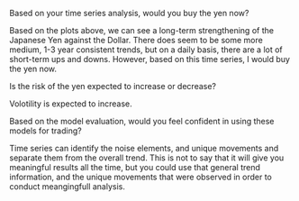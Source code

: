Based on your time series analysis, would you buy the yen now?


Based on the plots above, we can see a long-term strengthening of the Japanese Yen against the Dollar. 
There does seem to be some more medium, 1-3 year consistent trends, but on a daily basis, there are a lot of short-term ups and downs. However,
based on this time series, I would buy the yen now.


Is the risk of the yen expected to increase or decrease?

Volotility is expected to increase.


Based on the model evaluation, would you feel confident in using these models for trading?

Time series can identify the noise elements, and unique movements and separate them from the overall trend.
This is not to say that it will give you meaningful results all the time, but you could use that general trend information, and the unique movements that were observed
in order to conduct meangingfull analysis.
